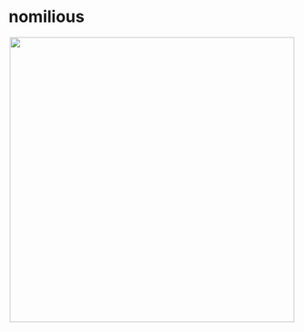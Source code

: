 # nomilious
<div id="header" align="center">
  <img src="https://media3.giphy.com/media/USV0ym3bVWQJJmNu3N/200w.webp?cid=ecf05e47ymj3lp4fw8ggxtho5o68so2v2j2wjyz0gopmy16q&rid=200w.webp&ct=g" width="500"/>
</div>

